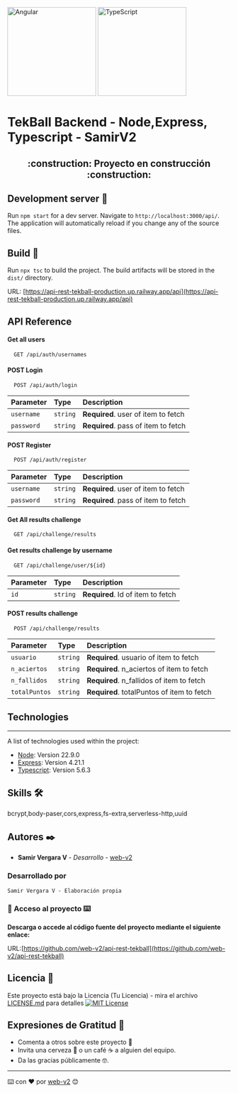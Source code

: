 <a href="https://node.org/" target="_blank" rel="noreferrer"><img src="https://raw.githubusercontent.com/danielcranney/readme-generator/main/public/icons/skills/nodejs-colored.svg" width="200" height="200" alt="Angular" /></a>
<a href="https://www.typescriptlang.org/" target="_blank"><img src="https://raw.githubusercontent.com/danielcranney/readme-generator/main/public/icons/skills/typescript-colored.svg" width="200" height="200" alt="TypeScript" /></a>

# TekBall Backend - Node,Express, Typescript - SamirV2

<h2 align="center">
:construction: Proyecto en construcción :construction:
</h2>

## Development server 🚀

Run `npm start` for a dev server. Navigate to `http://localhost:3000/api/`. The application will automatically reload if you change any of the source files.

## Build 🚀

Run `npx tsc` to build the project. The build artifacts will be stored in the `dist/` directory.

URL: [https://api-rest-tekball-production.up.railway.app/api](https://api-rest-tekball-production.up.railway.app/api)

## API Reference

#### Get all users

```http
  GET /api/auth/usernames
```

#### POST Login

```http
  POST /api/auth/login
```

| Parameter  | Type     | Description                         |
| :--------- | :------- | :---------------------------------- |
| `username` | `string` | **Required**. user of item to fetch |
| `password` | `string` | **Required**. pass of item to fetch |

#### POST Register

```http
  POST /api/auth/register
```

| Parameter  | Type     | Description                         |
| :--------- | :------- | :---------------------------------- |
| `username` | `string` | **Required**. user of item to fetch |
| `password` | `string` | **Required**. pass of item to fetch |

#### Get All results challenge

```http
  GET /api/challenge/results
```

#### Get results challenge by username

```http
  GET /api/challenge/user/${id}
```

| Parameter | Type     | Description                       |
| :-------- | :------- | :-------------------------------- |
| `id`      | `string` | **Required**. Id of item to fetch |

#### POST results challenge

```http
  POST /api/challenge/results
```

| Parameter     | Type     | Description                                |
| :------------ | :------- | :----------------------------------------- |
| `usuario`     | `string` | **Required**. usuario of item to fetch     |
| `n_aciertos`  | `string` | **Required**. n_aciertos of item to fetch  |
| `n_fallidos`  | `string` | **Required**. n_fallidos of item to fetch  |
| `totalPuntos` | `string` | **Required**. totalPuntos of item to fetch |

## Technologies

---

A list of technologies used within the project:

- [Node](https://node.org/): Version 22.9.0
- [Express](https://expressjs.com/es/): Version 4.21.1
- [Typescript](https://www.typescriptlang.org/): Version 5.6.3

## Skills 🛠 
bcrypt,body-paser,cors,express,fs-extra,serverless-http,uuid

## Autores ✒️

- **Samir Vergara V** - _Desarrollo_ - [web-v2](https://github.com/web-v2)

### Desarrollado por

```
Samir Vergara V - Elaboración propia
```

### 📁 Acceso al proyecto ⌨️

**Descarga o accede al código fuente del proyecto mediante el siguiente enlace:**

URL:[https://github.com/web-v2/api-rest-tekball](https://github.com/web-v2/api-rest-tekball)

## Licencia 📄

Este proyecto está bajo la Licencia (Tu Licencia) - mira el archivo [LICENSE.md](LICENSE.md) para detalles
[![MIT License](https://img.shields.io/badge/License-MIT-green.svg)](https://choosealicense.com/licenses/mit/)

## Expresiones de Gratitud 🎁

- Comenta a otros sobre este proyecto 📢
- Invita una cerveza 🍺 o un café ☕ a alguien del equipo.
- Da las gracias públicamente 🤓.

---

⌨️ con ❤️ por [web-v2](https://github.com/web-v2) 😊
